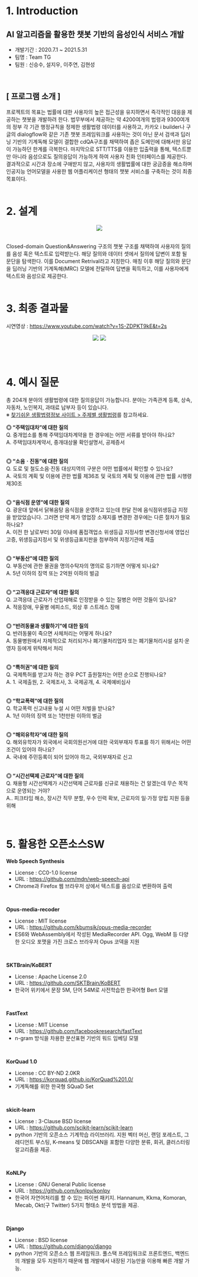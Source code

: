 # 1. Introduction 
## AI 알고리즘을 활용한 챗봇 기반의 음성인식 서비스 개발
* 개발기간 : 2020.7.1 ~ 2021.5.31
* 팀명 : Team TG
* 팀원 : 신승수, 설지우, 이주연, 김현성
<br>

## [ 프로그램 소개 ]
프로젝트의 목표는 법률에 대한 사용자의 높은 접근성을 유지하면서 즉각적인 대응을 제공하는 챗봇을 개발하려 한다. 법무부에서 제공하는 약 4200여개의 법령과 9300여개의 정부 각 기관 행정규칙을 정제한 생활법령 데이터를 사용하고, 카카오 i builder나 구글의 dialogflow와 같은 기존 챗봇 프레임워크를 사용하는 것이 아닌 문서 검색과 딥러닝 기반의 기계독해 모델이 결합한 cdQA구조를 채택하여 좁은 도메인에 대해서만 응답이 가능하던 한계를 극복한다. 마지막으로 STT/TTS를 이용한 입출력을 통해, 텍스트뿐만 아니라 음성으로도 질의응답이 가능하게 하여 사용자 친화 인터페이스를 제공한다. 결과적으로 시간과 장소에 구애받지 않고, 사용자의 생활법률에 대한 궁금증을 해소하며 인공지능 언어모델을 사용한 웹 어플리케이션 형태의 챗봇 서비스를 구축하는 것이 최종목표이다.
<br><br>


# 2. 설계
<p align="center"><img src="https://user-images.githubusercontent.com/39071676/120092428-acc27600-c14d-11eb-8fa1-db3d952c9758.png"></p>
<br>
 Closed-domain Question&Answering 구조의 챗봇 구조를 채택하여 사용자의 질의를 음성 혹은 텍스트로 입력받는다. 해당 질의와 데이터 셋에서 질의에 답변이 포함 될 문단을 탐색한다. 이를 Document Retrival라고 지칭한다. 매칭 이후 해당 질의와 문단을 딥러닝 기반의 기계독해(MRC) 모델에 전달하여 답변을 획득하고, 이를 사용자에게 텍스트와 음성으로 제공한다. 
 <br><br>
 
# 3. 최종 결과물
시연영상 : https://www.youtube.com/watch?v=1S-ZDPKT9kE&t=2s
<p align="center">
<img src="https://user-images.githubusercontent.com/39071676/120092537-a7196000-c14e-11eb-972c-789bb435e471.png">
<img src="https://user-images.githubusercontent.com/39071676/120092545-b698a900-c14e-11eb-92de-a81069f9b60d.png">
</p>
<br><br> 

# 4. 예시 질문
총 204개 분야의 생활법령에 대한 질의응답이 가능합니다. 분야는 가족관계 등록, 상속, 자동차, 노인복지, 과태료 납부자 등이 있습니다. <br>
※ [찾기쉬운 생활법령정보 사이트 > 주제별 생활법령](https://www.easylaw.go.kr/CSP/CsmSortRetrieveLst.laf?sortType=cate&search_put=)를 참고하세요. 
  
**◎ “주택임대차”에 대한 질의** <br>
Q. 중개업소를 통해 주택임대차계약을 한 경우에는 어떤 서류를 받아야 하나요? <br>
A. 주택임대차계약서, 중개대상물 확인설명서, 공제증서 <br>
<br>

**◎ “소음ㆍ진동”에 대한 질의** <br>
Q. 도로 및 철도소음·진동 대상지역의 구분은 어떤 법률에서 확인할 수 있나요? <br> 
A. 국토의 계획 및 이용에 관한 법률 제36조 및 국토의 계획 및 이용에 관한 법률 시행령 제30조 <br>
<br>

**◎ “음식점 운영”에 대한 질의** <br>
Q. 광운대 앞에서 닭볶음탕 음식점을 운영하고 있는데 한달 전에 음식점위생등급 지정을 받았었습니다. 그러면 만약 제가 영업장 소재지를 변경한 경우에는 다른 절차가 필요하나요? <br>
A. 이전 한 날로부터 30일 이내에 품접객업소 위생등급 지정사항 변경신청서에 영업신고증, 위생등급지정서 및 위생등급표지판을 첨부하여 지정기관에 제출 <br>
<br>

**◎ “부동산”에 대한 질의** <br>
Q. 부동산에 관한 물권을 명의수탁자의 명의로 등기하면 어떻게 되나요? <br>
A. 5년 이하의 징역 또는 2억원 이하의 벌금 <br>
<br>

**◎ “고객응대 근로자”에 대한 질의** <br>
Q. 고객응대 근로자가 산업재해로 인정받을 수 있는 질병은 어떤 것들이 있나요? <br>
A. 적응장애, 우울병 에피소드, 외상 후 스트레스 장애 <br>
<br>

**◎ “반려동물과 생활하기”에 대한 질의** <br>
Q. 반려동물이 죽으면 사체처리는 어떻게 하나요?  <br>
A. 동물병원에서 자체적으로 처리되거나 폐기물처리업자 또는 폐기물처리시설 설치·운영자 등에게 위탁해서 처리 <br>
<br>

**◎ “특허권”에 대한 질의** <br>
Q. 국제특허를 받고자 하는 경우 PCT 출원절차는 어떤 순으로 진행되나요? <br>
A. 1. 국제출원, 2. 국제조사, 3. 국제공개, 4. 국제예비심사 <br>
<br>

**◎ “학교폭력”에 대한 질의** <br>
Q. 학교폭력 신고내용 누설 시 어떤 처벌을 받나요? <br>
A. 1년 이하의 징역 또는 1천만원 이하의 벌금  <br>
<br>

**◎ “해외유학자”에 대한 질의** <br>
Q. 해외유학자가 외국에서 국회의원선거에 대한 국외부재자 투표를 하기 위해서는 어떤 조건이 있어야 하나요? <br>
A. 국내에 주민등록이 되어 있어야 하고, 국외부재자로 신고 <br>
<br>

**◎ “시간선택제 근로자”에 대한 질의** <br>
Q. 채용형 시간선택제가 시간선택제 근로자를 신규로 채용하는 건 알겠는데 무슨 목적으로 운영되는 거야? <br>
A.. 피크타임 해소, 장시간 직무 분할, 우수 인력 확보, 근로자의 일·가정 양립 지원 등을 위해 <br>
<br><br> 

# 5. 활용한 오픈소스SW
 **Web Speech Synthesis**
- License : CC0-1.0 license
- URL : https://github.com/mdn/web-speech-api
- Chrome과 Firefox 웹 브라우저 상에서 텍스트를 음성으로 변환하여 출력
<br>

**Opus-media-recoder**
- License : MIT license
- URL : https://github.com/kbumsik/opus-media-recorder
- ES6와 WebAssembly에서 작성된 MediaRecorder API. Ogg, WebM 등 다양한 오디오 포맷을 가진 크로스 브라우저 Opus 코덱을 지원
<br>

**SKTBrain/KoBERT**
- License : Apache License 2.0
- URL : https://github.com/SKTBrain/KoBERT
- 한국어 위키에서 문장 5M, 단어 54M로 사전학습한 한국어형 Bert 모델
<br>

**FastText**
- License : MIT License
- URL : https://github.com/facebookresearch/fastText
- n-gram 방식을 차용한 분산표현 기반의 워드 임베딩 모델
<br>

**KorQuad 1.0**
- License : CC BY-ND 2.0KR
- URL : https://korquad.github.io/KorQuad%201.0/
- 기계독해를 위한 한국형 SQuaD Set
<br>

**skicit-learn**
-  License : 3-Clause BSD license
-  URL : https://github.com/scikit-learn/scikit-learn
-  python 기반의 오픈소스 기계학습 라이브러리. 지원 벡터 머신, 랜덤 포레스트, 그레디언트 부스팅, K-means 및 DBSCAN을 포함한 다양한 분류, 회귀, 클러스터링 알고리즘을 제공. 
<br>

**KoNLPy**
-  License : GNU General Public license
-  URL : https://github.com/konlpy/konlpy
-  한국어 자연어처리를 할 수 있는 파이썬 패키지. Hannanum, Kkma, Komoran, Mecab, Okt(구 Twitter) 5가지 형태소 분석 방법을 제공. 
<br>

**Django** 
-  License : BSD license
-  URL : https://github.com/django/django
-  python 기반의 오픈소스 웹 프레임워크. 풀스택 프레임워크로 프론트엔드, 백엔드의 개발을 모두 지원하기 때문에 웹 개발에서 내장된 기능만을 이용해 빠른 개발 가능. 
